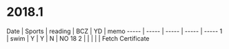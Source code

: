 # 2018.1

  Date  | Sports | reading | BCZ | YD | memo
  ----- | ----- | ----- | ----- | ----- 
1     | swim  | Y     | Y     | N   | NO 18
2     |       |       |       |     | Fetch Certificate 
